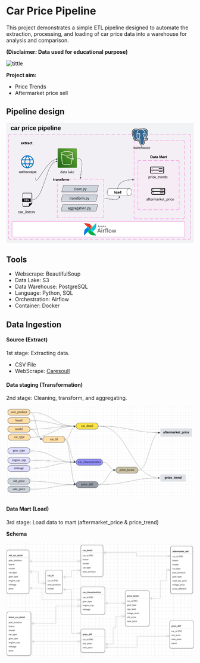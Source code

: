 # Car Price Pipeline

This project demonstrates a simple ETL pipeline designed to automate the extraction, processing, and loading of car price data into a warehouse for analysis and comparison. 

**(Disclaimer: Data used for educational purpose)**

![tittle](https://carsomemy.s3.amazonaws.com/wp/used%20cars%20rs.jpg)

**Project aim:**
- Price Trends
- Aftermarket price sell

## Pipeline design 

![Pipeline diagram](img/pipeline_design.jpg)

## Tools
- Webscrape: BeautifulSoup
- Data Lake: S3
- Data Warehouse: PostgreSQL
- Language: Python, SQL
- Orchestration: Airflow
- Container: Docker

## Data Ingestion

#### Source (Extract)
1st stage: Extracting data.

- CSV File
- WebScrape: [Caresoull](https://www.carousell.com.my/categories/cars-32/?searchId=KQYLkR)

#### Data staging (Transformation)

2nd stage: Cleaning, transform, and aggregating.

![Data Staging diagram](img/transformation_flow.jpg)

#### Data Mart (Load)

3rd stage: Load data to mart (aftermarket_price & price_trend)

**Schema**

![Schema](img/schema_design.jpg)
